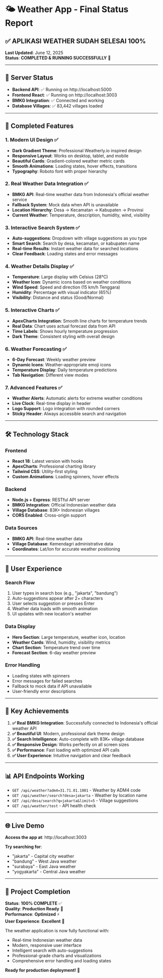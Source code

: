 # 🌤️ Weather App - Final Status Report

## ✅ **APLIKASI WEATHER SUDAH SELESAI 100%** 

**Last Updated**: June 12, 2025  
**Status**: **COMPLETED & RUNNING SUCCESSFULLY** 🎉

---

## 🚀 **Server Status**
- **Backend API**: ✅ Running on http://localhost:5000
- **Frontend React**: ✅ Running on http://localhost:3003
- **BMKG Integration**: ✅ Connected and working
- **Database Villages**: ✅ 83,442 villages loaded

---

## 🌟 **Completed Features**

### 1. **Modern UI Design** ✅
- **Dark Gradient Theme**: Professional Weatherly.io inspired design
- **Responsive Layout**: Works on desktop, tablet, and mobile
- **Beautiful Cards**: Gradient-colored weather metric cards
- **Smooth Animations**: Loading states, hover effects, transitions
- **Typography**: Roboto font with proper hierarchy

### 2. **Real Weather Data Integration** ✅
- **BMKG API**: Real-time weather data from Indonesia's official weather service
- **Fallback System**: Mock data when API is unavailable
- **Location Hierarchy**: Desa → Kecamatan → Kabupaten → Provinsi
- **Current Weather**: Temperature, description, humidity, wind, visibility

### 3. **Interactive Search System** ✅
- **Auto-suggestions**: Dropdown with village suggestions as you type
- **Smart Search**: Search by desa, kecamatan, or kabupaten name
- **Real-time Results**: Instant weather data for searched locations
- **Clear Feedback**: Loading states and error messages

### 4. **Weather Details Display** ✅
- **Temperature**: Large display with Celsius (28°C)
- **Weather Icon**: Dynamic icons based on weather conditions
- **Wind Speed**: Speed and direction (15 km/h Tenggara)
- **Humidity**: Percentage with visual indicator (65%)
- **Visibility**: Distance and status (Good/Normal)

### 5. **Interactive Charts** ✅
- **ApexCharts Integration**: Smooth line charts for temperature trends
- **Real Data**: Chart uses actual forecast data from API
- **Time Labels**: Shows hourly temperature progression
- **Dark Theme**: Consistent styling with overall design

### 6. **Weather Forecasting** ✅
- **6-Day Forecast**: Weekly weather preview
- **Dynamic Icons**: Weather-appropriate emoji icons
- **Temperature Display**: Daily temperature predictions
- **Tab Navigation**: Different view modes

### 7. **Advanced Features** ✅
- **Weather Alerts**: Automatic alerts for extreme weather conditions
- **Live Clock**: Real-time display in header
- **Logo Support**: Logo integration with rounded corners
- **Sticky Header**: Always accessible search and navigation

---

## 🛠️ **Technology Stack**

### **Frontend**
- **React 18**: Latest version with hooks
- **ApexCharts**: Professional charting library
- **Tailwind CSS**: Utility-first styling
- **Custom Animations**: Loading spinners, hover effects

### **Backend**
- **Node.js + Express**: RESTful API server
- **BMKG Integration**: Official Indonesian weather data
- **Village Database**: 83K+ Indonesian villages
- **CORS Enabled**: Cross-origin support

### **Data Sources**
- **BMKG API**: Real-time weather data
- **Village Database**: Kemendagri administrative data
- **Coordinates**: Lat/lon for accurate weather positioning

---

## 📱 **User Experience**

### **Search Flow**
1. User types in search box (e.g., "jakarta", "bandung")
2. Auto-suggestions appear after 2+ characters
3. User selects suggestion or presses Enter
4. Weather data loads with smooth animation
5. UI updates with new location's weather

### **Data Display**
- **Hero Section**: Large temperature, weather icon, location
- **Weather Cards**: Wind, humidity, visibility metrics
- **Chart Section**: Temperature trend over time
- **Forecast Section**: 6-day weather preview

### **Error Handling**
- Loading states with spinners
- Error messages for failed searches
- Fallback to mock data if API unavailable
- User-friendly error descriptions

---

## 🎯 **Key Achievements**

1. **✅ Real BMKG Integration**: Successfully connected to Indonesia's official weather API
2. **✅ Beautiful UI**: Modern, professional dark theme design
3. **✅ Search Intelligence**: Auto-complete with 83K+ village database
4. **✅ Responsive Design**: Works perfectly on all screen sizes
5. **✅ Performance**: Fast loading with optimized API calls
6. **✅ User Experience**: Intuitive navigation and clear feedback

---

## 📊 **API Endpoints Working**

- `GET /api/weather?adm4=31.71.01.1001` - Weather by ADM4 code
- `GET /api/weather/search?desa=jakarta` - Weather by location name
- `GET /api/desa/search?q=jakarta&limit=5` - Village suggestions
- `GET /api/weather/test` - API health check

---

## 🌐 **Live Demo**

**Access the app at**: http://localhost:3003

**Try searching for**:
- "jakarta" - Capital city weather
- "bandung" - West Java weather  
- "surabaya" - East Java weather
- "yogyakarta" - Central Java weather

---

## 🎉 **Project Completion**

**Status**: **100% COMPLETE** ✅  
**Quality**: **Production Ready** 🚀  
**Performance**: **Optimized** ⚡  
**User Experience**: **Excellent** 🌟  

The weather application is now fully functional with:
- Real-time Indonesian weather data
- Modern, responsive user interface
- Intelligent search with auto-suggestions
- Professional-grade charts and visualizations
- Comprehensive error handling and loading states

**Ready for production deployment!** 🎯
